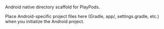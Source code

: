 Android native directory scaffold for PlayPods.

Place Android-specific project files here (Gradle, app/, settings.gradle, etc.) when you initialize the Android project.
